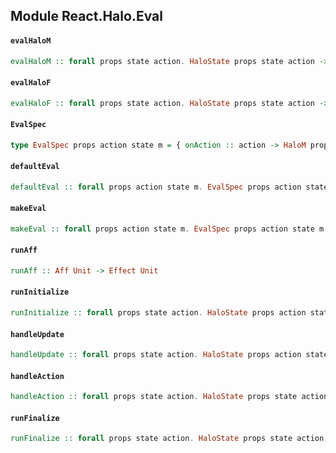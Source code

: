 ## Module React.Halo.Eval

#### `evalHaloM`

``` purescript
evalHaloM :: forall props state action. HaloState props state action -> (HaloM props state action Aff) ~> Aff
```

#### `evalHaloF`

``` purescript
evalHaloF :: forall props state action. HaloState props state action -> (HaloF props state action Aff) ~> Aff
```

#### `EvalSpec`

``` purescript
type EvalSpec props action state m = { onAction :: action -> HaloM props state action m Unit, onFinalize :: Maybe action, onInitialize :: props -> Maybe action, onUpdate :: props -> props -> Maybe action }
```

#### `defaultEval`

``` purescript
defaultEval :: forall props action state m. EvalSpec props action state m
```

#### `makeEval`

``` purescript
makeEval :: forall props action state m. EvalSpec props action state m -> Lifecycle props action -> HaloM props state action m Unit
```

#### `runAff`

``` purescript
runAff :: Aff Unit -> Effect Unit
```

#### `runInitialize`

``` purescript
runInitialize :: forall props state action. HaloState props action state -> props -> Effect Unit
```

#### `handleUpdate`

``` purescript
handleUpdate :: forall props state action. HaloState props action state -> props -> Effect Unit
```

#### `handleAction`

``` purescript
handleAction :: forall props state action. HaloState props state action -> action -> Effect Unit
```

#### `runFinalize`

``` purescript
runFinalize :: forall props state action. HaloState props state action -> Effect Unit
```


